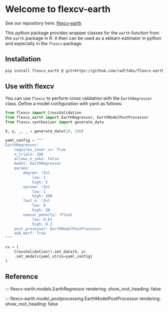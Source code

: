 # Welcome to flexcv-earth

See our repository here: [flexcv-earth](https://github.com/radlfabs/flexcv-earth)

This python package provides wrapper classes for the `earth` function from the `earth` package in R.
It then can be used as a sklearn estimator in python and especially in the `flexcv` package.

## Installation

```bash
pip install flexcv_earth @ git+https://github.com/radlfabs/flexcv-earth
```

## Use with flexcv

You can use `flexcv` to perform cross validation with the `EarthRegressor` class.
Define a model configuration with yaml as follows:

```python
from flexcv import CrossValidation
from flexcv_earth import EarthRegressor, EarthModelPostProcessor
from flexcv.synthesizer import generate_data

X, y, _, _ = generate_data(10, 100)

yaml_config = """
EarthRegressor:
    requires_inner_cv: True
    n_trials: 200
    allows_n_jobs: False
    model: EarthRegressor
    params:
        degree: !Int
            low: 1
            high: 5
        nprune: !Int
            low: 1
            high: 300
        fast_k: !Int
            low: 0
            high: 20
        newvar_penalty: !Float
            low: 0.01
            high: 0.2
    post_processor: EarthModelPostProcessor
    add_merf: True
"""

cv = (
    CrossValidation().set_data(X, y)
    .set_models(yaml_strin=yaml_config)
)
```

## Reference

::: flexcv-earth.models.EarthRegressor
    rendering:
        show_root_heading: false

::: flexcv-earth.model_postprocessing.EarthModelPostProcessor
    rendering:
        show_root_heading: false
